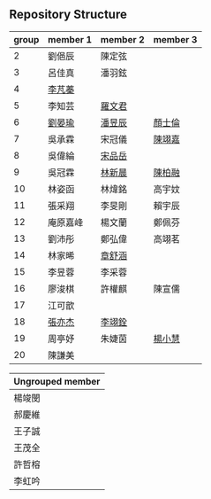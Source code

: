 ## Repository Structure
| group | member 1 | member 2 | member 3 |
| --------- | --------- | --------- | --------- |
| 2     | 劉俋辰                | 陳定弦                        |                              |
| 3     | 呂佳真                | 潘羽鉉                        |                              |
| 4     | [李芃蓁](https://youtu.be/iuGOTSoNOw8)               |                               |                         |
| 5     | 李知芸                | [羅文君](https://youtu.be/JxBAqRhdqug)                       |                          |
| 6     | [劉晏瑜](https://youtu.be/4Uyw2uWrOlA)               | [潘昱辰](https://youtu.be/dd5fwWFzaeA)                       | [顏士倫](https://youtu.be/OqZzEFtXSOI)                |
| 7     | 吳承霖                | 宋冠儀                       | [陳翊嘉](https://youtu.be/s8JLqxi7DxI)             |
| 8     | 吳偉綸                | [宋品岳](https://youtu.be/s9vAD2z9UBo)                       |                           |
| 9     | 吳冠霖                | [林新晨](https://youtu.be/oGfAIv6AMu0)                       | [陳柏融](https://youtu.be/pwmCEou4Peg)                |
| 10    | 林姿函                | 林煒銘                       | 高宇妏                                                |
| 11    | 張采翔                | 李旻剛                       | 賴宇辰                                                |
| 12    | 庵原嘉峰              | 楊文蘭                       | 鄭佩芬                                                |
| 13    | 劉沛彤                | 鄭弘偉                       | 高翊茗 |
| 14    | 林家晞                | [章舒涵](https://youtu.be/922LTC6VsNI)                |                             |
| 15    | 李昱蓉                | 李采蓉                       |                                                      |
| 16    | 廖浚棋                | 許權麒                       | 陳宣儒                                                |
| 17    | 江可歆                |                              |                                                      |
| 18    | [張亦杰](https://youtu.be/rP3OgjCRDko)              | [李翊銓](https://youtu.be/LmYJ0_DXhDc) |                                |
| 19    | 周亭妤                | 朱婕茵                       | [楊小慧](https://youtu.be/WAUm2As9TfM) |
| 20    | 陳謙美                |                             |                                        |



| Ungrouped member                                      |
| ----------------------------------------------------- |
| 楊竣閔              |
| 郝慶維              |
| 王子誠              |
| 王茂全              |
| 許哲榕              |
| 李虹吟              |


